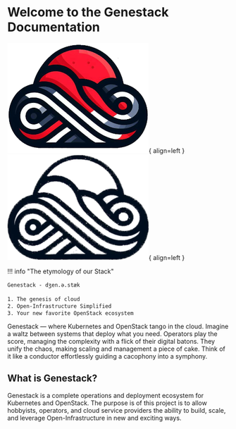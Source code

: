 # Welcome to the Genestack Documentation

![Genestack Logo Mono](assets/images/genestack-logo.png#only-dark){ align=left }
![Genestack Logo Mono](assets/images/genestack-logo-mono.png#only-light){ align=left }

!!! info "The etymology of our Stack"

    Genestack - dʒen.ə.stæk

    1. The genesis of cloud
    2. Open-Infrastructure Simplified
    3. Your new favorite OpenStack ecosystem

Genestack — where Kubernetes and OpenStack tango in the cloud. Imagine a waltz between systems that deploy
what you need. Operators play the score, managing the complexity with a flick of their digital batons. They
unify the chaos, making scaling and management a piece of cake. Think of it like a conductor effortlessly
guiding a cacophony into a symphony.

## What is Genestack?

Genestack is a complete operations and deployment ecosystem for Kubernetes and OpenStack. The purpose is of
this project is to allow hobbyists, operators, and cloud service providers the ability to build, scale, and
leverage Open-Infrastructure in new and exciting ways.
